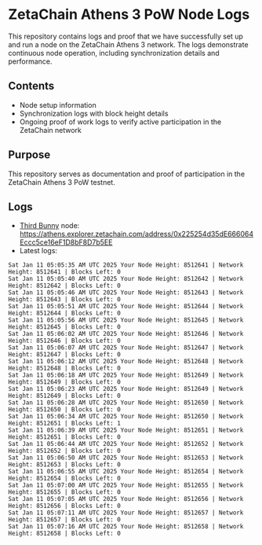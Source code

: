 # ZetaChain Athens 3 PoW Node Logs
This repository contains logs and proof that we have successfully set up and run a node on the ZetaChain Athens 3 network. The logs demonstrate continuous node operation, including synchronization details and performance.

## Contents
- Node setup information
- Synchronization logs with block height details
- Ongoing proof of work logs to verify active participation in the ZetaChain network

## Purpose
This repository serves as documentation and proof of participation in the ZetaChain Athens 3 PoW testnet.

## Logs

- [Third Bunny](https://thirdbunny.xyz/) node: https://athens.explorer.zetachain.com/address/0x225254d35dE666064Eccc5ce16eF1D8bF8D7b5EE
- Latest logs:
```
Sat Jan 11 05:05:35 AM UTC 2025 Your Node Height: 8512641 | Network Height: 8512641 | Blocks Left: 0
Sat Jan 11 05:05:40 AM UTC 2025 Your Node Height: 8512642 | Network Height: 8512642 | Blocks Left: 0
Sat Jan 11 05:05:46 AM UTC 2025 Your Node Height: 8512643 | Network Height: 8512643 | Blocks Left: 0
Sat Jan 11 05:05:51 AM UTC 2025 Your Node Height: 8512644 | Network Height: 8512644 | Blocks Left: 0
Sat Jan 11 05:05:56 AM UTC 2025 Your Node Height: 8512645 | Network Height: 8512645 | Blocks Left: 0
Sat Jan 11 05:06:02 AM UTC 2025 Your Node Height: 8512646 | Network Height: 8512646 | Blocks Left: 0
Sat Jan 11 05:06:07 AM UTC 2025 Your Node Height: 8512647 | Network Height: 8512647 | Blocks Left: 0
Sat Jan 11 05:06:12 AM UTC 2025 Your Node Height: 8512648 | Network Height: 8512648 | Blocks Left: 0
Sat Jan 11 05:06:18 AM UTC 2025 Your Node Height: 8512649 | Network Height: 8512649 | Blocks Left: 0
Sat Jan 11 05:06:23 AM UTC 2025 Your Node Height: 8512649 | Network Height: 8512649 | Blocks Left: 0
Sat Jan 11 05:06:28 AM UTC 2025 Your Node Height: 8512650 | Network Height: 8512650 | Blocks Left: 0
Sat Jan 11 05:06:34 AM UTC 2025 Your Node Height: 8512650 | Network Height: 8512651 | Blocks Left: 1
Sat Jan 11 05:06:39 AM UTC 2025 Your Node Height: 8512651 | Network Height: 8512651 | Blocks Left: 0
Sat Jan 11 05:06:44 AM UTC 2025 Your Node Height: 8512652 | Network Height: 8512652 | Blocks Left: 0
Sat Jan 11 05:06:50 AM UTC 2025 Your Node Height: 8512653 | Network Height: 8512653 | Blocks Left: 0
Sat Jan 11 05:06:55 AM UTC 2025 Your Node Height: 8512654 | Network Height: 8512654 | Blocks Left: 0
Sat Jan 11 05:07:00 AM UTC 2025 Your Node Height: 8512655 | Network Height: 8512655 | Blocks Left: 0
Sat Jan 11 05:07:05 AM UTC 2025 Your Node Height: 8512656 | Network Height: 8512656 | Blocks Left: 0
Sat Jan 11 05:07:11 AM UTC 2025 Your Node Height: 8512657 | Network Height: 8512657 | Blocks Left: 0
Sat Jan 11 05:07:16 AM UTC 2025 Your Node Height: 8512658 | Network Height: 8512658 | Blocks Left: 0
```
